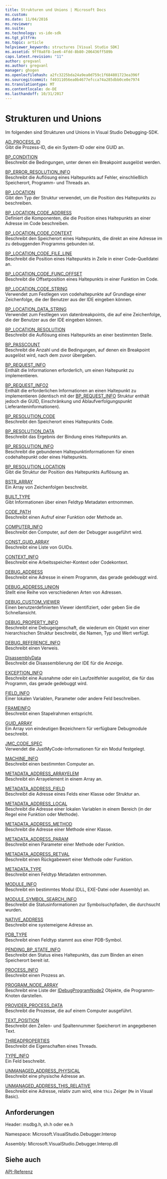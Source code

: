 ```yaml
---
title: Strukturen und Unions | Microsoft Docs
ms.custom: 
ms.date: 11/04/2016
ms.reviewer: 
ms.suite: 
ms.technology: vs-ide-sdk
ms.tgt_pltfrm: 
ms.topic: article
helpviewer_keywords: structures [Visual Studio SDK]
ms.assetid: 9ff0a8f8-1ee6-4fdd-8b80-206436ff589b
caps.latest.revision: "11"
author: gregvanl
ms.author: gregvanl
manager: ghogen
ms.openlocfilehash: a2fc3225bda24a9ea0d759c1f684801723ea396f
ms.sourcegitcommit: f40311056ea0b4677efcca74a285dbb0ce0e7974
ms.translationtype: MT
ms.contentlocale: de-DE
ms.lasthandoff: 10/31/2017
---
```

# <a name="structures-and-unions"></a>Strukturen und Unions
Im folgenden sind Strukturen und Unions in Visual Studio Debugging-SDK.  
  
 [AD_PROCESS_ID](../../../extensibility/debugger/reference/ad-process-id.md)  
 Gibt die Prozess-ID, die ein System-ID oder eine GUID an.  
  
 [BP_CONDITION](../../../extensibility/debugger/reference/bp-condition.md)  
 Beschreibt die Bedingungen, unter denen ein Breakpoint ausgelöst werden.  
  
 [BP_ERROR_RESOLUTION_INFO](../../../extensibility/debugger/reference/bp-error-resolution-info.md)  
 Beschreibt die Auflösung eines Haltepunkts auf Fehler, einschließlich Speicherort, Programm- und Threads an.  
  
 [BP_LOCATION](../../../extensibility/debugger/reference/bp-location.md)  
 Gibt den Typ der Struktur verwendet, um die Position des Haltepunkts zu beschreiben.  
  
 [BP_LOCATION_CODE_ADDRESS](../../../extensibility/debugger/reference/bp-location-code-address.md)  
 Definiert die Komponenten, die die Position eines Haltepunkts an einer Adresse im Code beschreiben.  
  
 [BP_LOCATION_CODE_CONTEXT](../../../extensibility/debugger/reference/bp-location-code-context.md)  
 Beschreibt den Speicherort eines Haltepunkts, die direkt an eine Adresse im zu debuggenden Programms gebunden ist.  
  
 [BP_LOCATION_CODE_FILE_LINE](../../../extensibility/debugger/reference/bp-location-code-file-line.md)  
 Beschreibt die Position eines Haltepunkts in Zeile in einer Code-Quelldatei an.  
  
 [BP_LOCATION_CODE_FUNC_OFFSET](../../../extensibility/debugger/reference/bp-location-code-func-offset.md)  
 Beschreibt die Offsetposition eines Haltepunkts in einer Funktion im Code.  
  
 [BP_LOCATION_CODE_STRING](../../../extensibility/debugger/reference/bp-location-code-string.md)  
 Verwendet zum Festlegen von codehaltepunkte auf Grundlage einer Zeichenfolge, die der Benutzer aus der IDE eingeben können.  
  
 [BP_LOCATION_DATA_STRING](../../../extensibility/debugger/reference/bp-location-data-string.md)  
 Verwendet zum Festlegen von datenbreakpoints, die auf eine Zeichenfolge, die der Benutzer aus der IDE eingeben können.  
  
 [BP_LOCATION_RESOLUTION](../../../extensibility/debugger/reference/bp-location-resolution.md)  
 Beschreibt die Auflösung eines Haltepunkts an einer bestimmten Stelle.  
  
 [BP_PASSCOUNT](../../../extensibility/debugger/reference/bp-passcount.md)  
 Beschreibt die Anzahl und die Bedingungen, auf denen ein Breakpoint ausgelöst wird, nach dem zuvor übergeben.  
  
 [BP_REQUEST_INFO](../../../extensibility/debugger/reference/bp-request-info.md)  
 Enthält die Informationen erforderlich, um einen Haltepunkt zu implementieren.  
  
 [BP_REQUEST_INFO2](../../../extensibility/debugger/reference/bp-request-info2.md)  
 Enthält die erforderlichen Informationen an einen Haltepunkt zu implementieren (identisch mit der [BP_REQUEST_INFO](../../../extensibility/debugger/reference/bp-request-info.md) Struktur enthält jedoch die GUID, Einschränkung und Ablaufverfolgungspunkt Lieferanteninformationen).  
  
 [BP_RESOLUTION_CODE](../../../extensibility/debugger/reference/bp-resolution-code.md)  
 Beschreibt den Speicherort eines Haltepunkts Code.  
  
 [BP_RESOLUTION_DATA](../../../extensibility/debugger/reference/bp-resolution-data.md)  
 Beschreibt das Ergebnis der Bindung eines Haltepunkts an.  
  
 [BP_RESOLUTION_INFO](../../../extensibility/debugger/reference/bp-resolution-info.md)  
 Beschreibt die gebundenen Haltepunktinformationen für einen codehaltepunkt oder eines Haltepunkts.  
  
 [BP_RESOLUTION_LOCATION](../../../extensibility/debugger/reference/bp-resolution-location.md)  
 Gibt die Struktur der Position des Haltepunkts Auflösung an.  
  
 [BSTR_ARRAY](../../../extensibility/debugger/reference/bstr-array.md)  
 Ein Array von Zeichenfolgen beschreibt.  
  
 [BUILT_TYPE](../../../extensibility/debugger/reference/built-type.md)  
 Gibt Informationen über einen Feldtyp Metadaten entnommen.  
  
 [CODE_PATH](../../../extensibility/debugger/reference/code-path.md)  
 Beschreibt einen Aufruf einer Funktion oder Methode an.  
  
 [COMPUTER_INFO](../../../extensibility/debugger/reference/computer-info.md)  
 Beschreibt den Computer, auf dem der Debugger ausgeführt wird.  
  
 [CONST_GUID_ARRAY](../../../extensibility/debugger/reference/const-guid-array.md)  
 Beschreibt eine Liste von GUIDs.  
  
 [CONTEXT_INFO](../../../extensibility/debugger/reference/context-info.md)  
 Beschreibt eine Arbeitsspeicher-Kontext oder Codekontext.  
  
 [DEBUG_ADDRESS](../../../extensibility/debugger/reference/debug-address.md)  
 Beschreibt eine Adresse in einem Programm, das gerade gedebuggt wird.  
  
 [DEBUG_ADDRESS_UNION](../../../extensibility/debugger/reference/debug-address-union.md)  
 Stellt eine Reihe von verschiedenen Arten von Adressen.  
  
 [DEBUG_CUSTOM_VIEWER](../../../extensibility/debugger/reference/debug-custom-viewer.md)  
 Einen benutzerdefinierten Viewer identifiziert, oder geben Sie die Schnellansicht.  
  
 [DEBUG_PROPERTY_INFO](../../../extensibility/debugger/reference/debug-property-info.md)  
 Beschreibt eine Debugeigenschaft, die wiederum ein Objekt von einer hierarchischen Struktur beschreibt, die Namen, Typ und Wert verfügt.  
  
 [DEBUG_REFERENCE_INFO](../../../extensibility/debugger/reference/debug-reference-info.md)  
 Beschreibt einen Verweis.  
  
 [DisassemblyData](../../../extensibility/debugger/reference/disassemblydata.md)  
 Beschreibt die Disassemblierung der IDE für die Anzeige.  
  
 [EXCEPTION_INFO](../../../extensibility/debugger/reference/exception-info.md)  
 Beschreibt eine Ausnahme oder ein Laufzeitfehler ausgelöst, die für das Programm, das gerade gedebuggt wird.  
  
 [FIELD_INFO](../../../extensibility/debugger/reference/field-info.md)  
 Einer lokalen Variablen, Parameter oder andere Feld beschreiben.  
  
 [FRAMEINFO](../../../extensibility/debugger/reference/frameinfo.md)  
 Beschreibt einen Stapelrahmen entspricht.  
  
 [GUID_ARRAY](../../../extensibility/debugger/reference/guid-array.md)  
 Ein Array von eindeutigen Bezeichnern für verfügbare Debugmodule beschreibt.  
  
 [JMC_CODE_SPEC](../../../extensibility/debugger/reference/jmc-code-spec.md)  
 Verwendet die JustMyCode-Informationen für ein Modul festgelegt.  
  
 [MACHINE_INFO](../../../extensibility/debugger/reference/machine-info.md)  
 Beschreibt einen bestimmten Computer an.  
  
 [METADATA_ADDRESS_ARRAYELEM](../../../extensibility/debugger/reference/metadata-address-arrayelem.md)  
 Beschreibt ein Arrayelement in einem Array an.  
  
 [METADATA_ADDRESS_FIELD](../../../extensibility/debugger/reference/metadata-address-field.md)  
 Beschreibt die Adresse eines Felds einer Klasse oder Struktur an.  
  
 [METADATA_ADDRESS_LOCAL](../../../extensibility/debugger/reference/metadata-address-local.md)  
 Beschreibt die Adresse einer lokalen Variablen in einem Bereich (in der Regel eine Funktion oder Methode).  
  
 [METADATA_ADDRESS_METHOD](../../../extensibility/debugger/reference/metadata-address-method.md)  
 Beschreibt die Adresse einer Methode einer Klasse.  
  
 [METADATA_ADDRESS_PARAM](../../../extensibility/debugger/reference/metadata-address-param.md)  
 Beschreibt einen Parameter einer Methode oder Funktion.  
  
 [METADATA_ADDRESS_RETVAL](../../../extensibility/debugger/reference/metadata-address-retval.md)  
 Beschreibt einen Rückgabewert einer Methode oder Funktion.  
  
 [METADATA_TYPE](../../../extensibility/debugger/reference/metadata-type.md)  
 Beschreibt einen Feldtyp Metadaten entnommen.  
  
 [MODULE_INFO](../../../extensibility/debugger/reference/module-info.md)  
 Beschreibt ein bestimmtes Modul (DLL, EXE-Datei oder Assembly) an.  
  
 [MODULE_SYMBOL_SEARCH_INFO](../../../extensibility/debugger/reference/module-symbol-search-info.md)  
 Beschreibt die Statusinformationen zur Symbolsuchpfaden, die durchsucht wurden.  
  
 [NATIVE_ADDRESS](../../../extensibility/debugger/reference/native-address.md)  
 Beschreibt eine systemeigene Adresse an.  
  
 [PDB_TYPE](../../../extensibility/debugger/reference/pdb-type.md)  
 Beschreibt einen Feldtyp stammt aus einer PDB-Symbol.  
  
 [PENDING_BP_STATE_INFO](../../../extensibility/debugger/reference/pending-bp-state-info.md)  
 Beschreibt den Status eines Haltepunkts, das zum Binden an einen Speicherort bereit ist.  
  
 [PROCESS_INFO](../../../extensibility/debugger/reference/process-info.md)  
 Beschreibt einen Prozess an.  
  
 [PROGRAM_NODE_ARRAY](../../../extensibility/debugger/reference/program-node-array.md)  
 Beschreibt eine Liste der [IDebugProgramNode2](../../../extensibility/debugger/reference/idebugprogramnode2.md) Objekte, die Programm-Knoten darstellen.  
  
 [PROVIDER_PROCESS_DATA](../../../extensibility/debugger/reference/provider-process-data.md)  
 Beschreibt die Prozesse, die auf einem Computer ausgeführt.  
  
 [TEXT_POSITION](../../../extensibility/debugger/reference/text-position.md)  
 Beschreibt den Zeilen- und Spaltennummer Speicherort im angegebenen Text.  
  
 [THREADPROPERTIES](../../../extensibility/debugger/reference/threadproperties.md)  
 Beschreibt die Eigenschaften eines Threads.  
  
 [TYPE_INFO](../../../extensibility/debugger/reference/type-info.md)  
 Ein Feld beschreibt.  
  
 [UNMANAGED_ADDRESS_PHYSICAL](../../../extensibility/debugger/reference/unmanaged-address-physical.md)  
 Beschreibt eine physische Adresse an.  
  
 [UNMANAGED_ADDRESS_THIS_RELATIVE](../../../extensibility/debugger/reference/unmanaged-address-this-relative.md)  
 Beschreibt eine Adresse, relativ zum wird, eine `this` Zeiger (`Me` in Visual Basic).  
  
## <a name="requirements"></a>Anforderungen  
 Header: msdbg.h, sh.h oder ee.h  
  
 Namespace: Microsoft.VisualStudio.Debugger.Interop  
  
 Assembly: Microsoft.VisualStudio.Debugger.Interop.dll  
  
## <a name="see-also"></a>Siehe auch  
 [API-Referenz](../../../extensibility/debugger/reference/api-reference-visual-studio-debugging.md)
